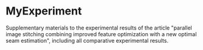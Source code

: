 # MyExperiment
Supplementary materials to the experimental results of the article "parallel image stitching combining improved feature optimization with a new optimal seam estimation", including all comparative experimental results.
